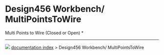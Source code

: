 # Design456 Workbench/ MultiPointsToWire
Multi Points to Wire (Closed or Open)   *



---
![](images/Right_arrow.png) [documentation index](../README.md) > Design456 Workbench/ MultiPointsToWire
